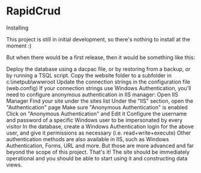# RapidCrud

Installing

This project is still in initial development, so there's nothing to install at the moment :)

But when there would be a first release, then it would be something like this:

Deploy the database using a dacpac file, or by restoring from a backup, or by running a TSQL script.
Copy the website folder to a subfolder in c:\inetpub\wwwroot
Update the connection strings in the configuration file (web.config)
If your connection strings use Windows Authentication, you'll need to configure anonymous authentication in IIS manager:
Open IIS Manager
Find your site under the sites list
Under the "IIS" section, open the "Authentication" page
Make sure "Anonymous Authentication" is enabled
Click on "Anonymous Authentication" and Edit it
Configure the username and password of a specific Windows user to be impersonated by every visitor
In the database, create a Windows Authentication login for the above user, and give it permissions as necessary (i.e. read+write+execute)
Other authentication methods are also available in IIS, such as Windows Authentication, Forms, URL and more. But those are more advanced and far beyond the scope of this project.
That's it! The site should be immediately operational and you should be able to start using it and constructing data views.
